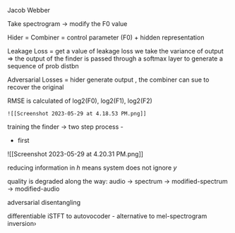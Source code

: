 Jacob Webber

Take spectrogram -> modify the F0 value 

Hider = 
Combiner  = control parameter (F0) + hidden representation

Leakage Loss = get a value of leakage loss we take the variance of output
 => the output of the finder is passed through a softmax layer to generate a sequence of prob distbn

Adversarial Losses = 
	hider generate output , the combiner can sue to recover the original

RMSE is calculated of log2(F0), log2(F1), log2(F2)

	
	![[Screenshot 2023-05-29 at 4.18.53 PM.png]]

training the finder -> two step process - 

* first 

![[Screenshot 2023-05-29 at 4.20.31 PM.png]]

reducing information in *h* means system does not ignore *y*

quality is degraded along the way:
audio -> spectrum -> modified-spectrum -> modified-audio

adversarial disentangling


differentiable iSTFT to 
autovocoder - alternative to mel-spectrogram inversion›
